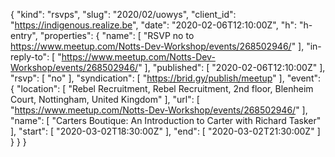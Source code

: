 {
  "kind": "rsvps",
  "slug": "2020/02/uowys",
  "client_id": "https://indigenous.realize.be",
  "date": "2020-02-06T12:10:00Z",
  "h": "h-entry",
  "properties": {
    "name": [
      "RSVP no to https://www.meetup.com/Notts-Dev-Workshop/events/268502946/"
    ],
    "in-reply-to": [
      "https://www.meetup.com/Notts-Dev-Workshop/events/268502946/"
    ],
    "published": [
      "2020-02-06T12:10:00Z"
    ],
    "rsvp": [
      "no"
    ],
    "syndication": [
      "https://brid.gy/publish/meetup"
    ],
    "event": {
      "location": [
        "Rebel Recruitment, Rebel Recruitment, 2nd floor, Blenheim Court, Nottingham, United Kingdom"
      ],
      "url": [
        "https://www.meetup.com/Notts-Dev-Workshop/events/268502946/"
      ],
      "name": [
        "Carters Boutique: An Introduction to Carter with Richard Tasker"
      ],
      "start": [
        "2020-03-02T18:30:00Z"
      ],
      "end": [
        "2020-03-02T21:30:00Z"
      ]
    }
  }
}
